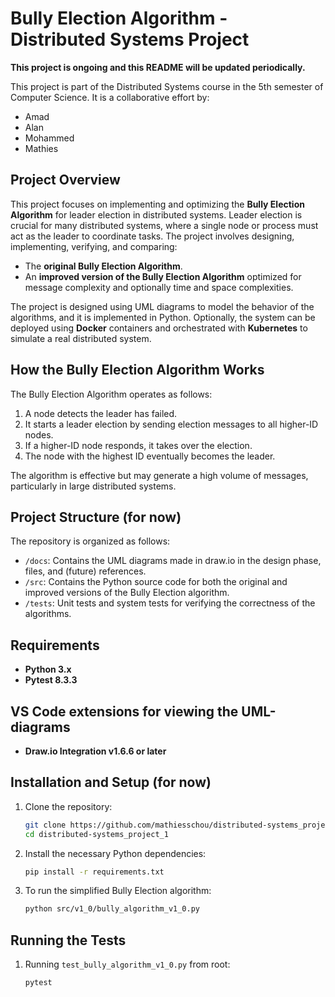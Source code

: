 # Bully Election Algorithm - Distributed Systems Project

**This project is ongoing and this README will be updated periodically.**

This project is part of the Distributed Systems course in the 5th semester of Computer Science. It is a collaborative effort by:
- Amad
- Alan
- Mohammed
- Mathies

## Project Overview
This project focuses on implementing and optimizing the **Bully Election Algorithm** for leader election in distributed systems. Leader election is crucial for many distributed systems, where a single node or process must act as the leader to coordinate tasks. The project involves designing, implementing, verifying, and comparing:

- The **original Bully Election Algorithm**.
- An **improved version of the Bully Election Algorithm** optimized for message complexity and optionally time and space complexities.

The project is designed using UML diagrams to model the behavior of the algorithms, and it is implemented in Python. Optionally, the system can be deployed using **Docker** containers and orchestrated with **Kubernetes** to simulate a real distributed system.

## How the Bully Election Algorithm Works
The Bully Election Algorithm operates as follows:

1. A node detects the leader has failed.
2. It starts a leader election by sending election messages to all higher-ID nodes.
3. If a higher-ID node responds, it takes over the election.
4. The node with the highest ID eventually becomes the leader.
   
The algorithm is effective but may generate a high volume of messages, particularly in large distributed systems.

## Project Structure (for now)
The repository is organized as follows:

- `/docs`: Contains the UML diagrams made in draw.io in the design phase, files, and (future) references. 
- `/src`: Contains the Python source code for both the original and improved versions of the Bully Election algorithm.
- `/tests`: Unit tests and system tests for verifying the correctness of the algorithms.

## Requirements
- **Python 3.x**
- **Pytest 8.3.3**

## VS Code extensions for viewing the UML-diagrams
- **Draw.io Integration v1.6.6 or later**

## Installation and Setup (for now)
1. Clone the repository:
    ```bash
    git clone https://github.com/mathiesschou/distributed-systems_project_1.git
    cd distributed-systems_project_1
    ```

2. Install the necessary Python dependencies:
    ```bash
    pip install -r requirements.txt
    ```

3. To run the simplified Bully Election algorithm:
    ```bash
    python src/v1_0/bully_algorithm_v1_0.py
    ```

## Running the Tests
1. Running `test_bully_algorithm_v1_0.py` from root:
    ```bash
    pytest
    ```

